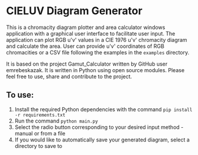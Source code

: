 # CIELUV Diagram Generator

This is a chromacity diagram plotter and area calculator windows application with a graphical user interface to facilitate user input. The application can plot RGB u'v' values in a CIE 1976 u'v' chromacity diagram and calculate the area. User can provide u'v' coordinates of RGB chromacities or a CSV file following the examples in the `examples` directory.

It is based on the project Gamut_Calculator written by GitHub user emrebeskazak. It is written in Python using open source modules. Please feel free to use, share and contribute to the project.

## To use:
1. Install the required Python dependencies with the command `pip install -r requirements.txt`
2. Run the command `python main.py`
3. Select the radio button corresponding to your desired input method - manual or from a file
4. If you would like to automatically save your generated diagram, select a directory to save to